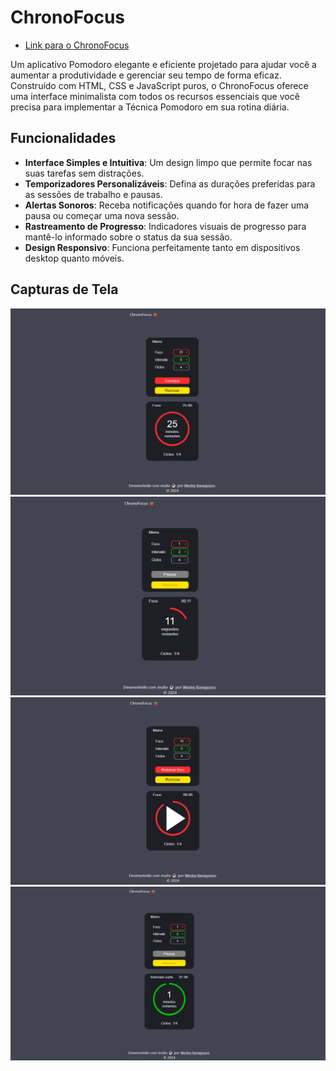 # ChronoFocus


- [Link para o ChronoFocus](https://wesleybanagouro.github.io/ChronoFocus/)

Um aplicativo Pomodoro elegante e eficiente projetado para ajudar você a aumentar a produtividade e gerenciar seu tempo de forma eficaz. Construído com HTML, CSS e JavaScript puros, o ChronoFocus oferece uma interface minimalista com todos os recursos essenciais que você precisa para implementar a Técnica Pomodoro em sua rotina diária.

## Funcionalidades

- **Interface Simples e Intuitiva**: Um design limpo que permite focar nas suas tarefas sem distrações.
- **Temporizadores Personalizáveis**: Defina as durações preferidas para as sessões de trabalho e pausas.
- **Alertas Sonoros**: Receba notificações quando for hora de fazer uma pausa ou começar uma nova sessão.
- **Rastreamento de Progresso**: Indicadores visuais de progresso para mantê-lo informado sobre o status da sua sessão.
- **Design Responsivo**: Funciona perfeitamente tanto em dispositivos desktop quanto móveis.

## Capturas de Tela

![Tela Principal do ChronoFocus](iniciar-foco.jpg)
![Temporizador em Execução](foco-em-execucao.jpg)
![Pause no timer](pause-no-timer.jpg)
![Intervalo em execução](intervalo-em-execucao.jpg)





